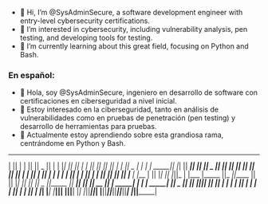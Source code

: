 

- 👋 Hi, I’m @SysAdminSecure, a software development engineer with entry-level cybersecurity certifications.
- 👀 I’m interested in cybersecurity, including vulnerability analysis, pen testing, and developing tools for testing.
- 🌱 I’m currently learning about this great field, focusing on Python and Bash.

### En español:
- 👋 Hola, soy @SysAdminSecure, ingeniero en desarrollo de software con certificaciones en ciberseguridad a nivel inicial.
- 👀 Estoy interesado en la ciberseguridad, tanto en análisis de vulnerabilidades como en pruebas de penetración (pen testing) y desarrollo de herramientas para pruebas.
- 🌱 Actualmente estoy aprendiendo sobre esta grandiosa rama, centrándome en Python y Bash.



 _______  __   __  _______  _______  ______   __   __  ___  __    _  _______  _______  _______  __   __  ______    _______ 
|       ||  | |  ||       ||   _   ||      | |  |_|  ||   ||  |  | ||       ||       ||       ||  | |  ||    _ |  |       |
|  _____||  |_|  ||  _____||  |_|  ||  _    ||       ||   ||   |_| ||  _____||    ___||       ||  | |  ||   | ||  |    ___|
| |_____ |       || |_____ |       || | |   ||       ||   ||       || |_____ |   |___ |       ||  |_|  ||   |_||_ |   |___ 
|_____  ||_     _||_____  ||       || |_|   ||       ||   ||  _    ||_____  ||    ___||      _||       ||    __  ||    ___|
 _____| |  |   |   _____| ||   _   ||       || ||_|| ||   || | |   | _____| ||   |___ |     |_ |       ||   |  | ||   |___ 
|_______|  |___|  |_______||__| |__||______| |_|   |_||___||_|  |__||_______||_______||_______||_______||___|  |_||_______|
